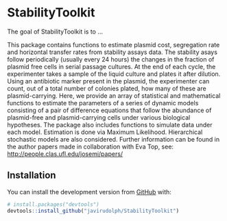 
<!-- README.md is generated from README.Rmd. Please edit that file -->

# StabilityToolkit

<!-- badges: start -->

<!-- badges: end -->

The goal of StabilityToolkit is to …

This package contains functions to estimate plasmid cost, segregation
rate and horizontal transfer rates from stability assays data. The
stability asays follow periodically (usually every 24 hours) the changes
in the fraction of plasmid free cells in serial passage cultures. At the
end of each cycle, the experimenter takes a sample of the liquid culture
and plates it after dilution. Using an antibiotic marker present in the
plasmid, the experimenter can count, out of a total number of colonies
plated, how many of these are plasmid-carrying. Here, we provide an
array of statistical and mathematical functions to estimate the
parameters of a series of dynamic models consisting of a pair of
difference equations that follow the abundance of plasmid-free and
plasmid-carrying cells under various biological hypotheses. The package
also includes functions to simulate data under each model. Estimation is
done via Maximum Likelihood. Hierarchical stochastic models are also
considered. Further information can be found in the author papers made
in collaboration with Eva Top, see:
<http://people.clas.ufl.edu/josemi/papers/>

## Installation

You can install the development version from
[GitHub](https://github.com/) with:

``` r
# install.packages("devtools")
devtools::install_github("javirudolph/StabilityToolkit")
```
